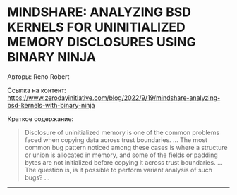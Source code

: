 # MINDSHARE: ANALYZING BSD KERNELS FOR UNINITIALIZED MEMORY DISCLOSURES USING BINARY NINJA

Авторы: 
Reno Robert

Ссылка на контент: 
https://www.zerodayinitiative.com/blog/2022/9/19/mindshare-analyzing-bsd-kernels-with-binary-ninja

Краткое содержание: 

<blockquote>
Disclosure of uninitialized memory is one of the common problems faced when copying data across trust boundaries.     ...      The most common bug pattern noticed among these cases is where a structure or union is allocated in memory, and some of the fields or padding bytes are not initialized before copying it across trust boundaries.     ...      The question is, is it possible to perform variant analysis of such bugs?     ...     
</blockquote>

---

